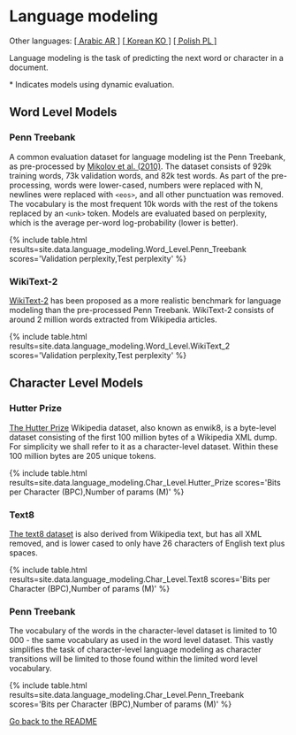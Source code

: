 # Language modeling

Other languages: [[ Arabic AR ]](ar_language_modeling) [[ Korean KO ]](ko_language_modeling.md) [[ Polish PL ]](pl_language_modeling.md)

Language modeling is the task of predicting the next word or character in a document.

\* Indicates models using dynamic evaluation.

## Word Level Models

### Penn Treebank

A common evaluation dataset for language modeling ist the Penn Treebank,
as pre-processed by [Mikolov et al. (2010)](http://www.fit.vutbr.cz/research/groups/speech/publi/2010/mikolov_interspeech2010_IS100722.pdf).
The dataset consists of 929k training words, 73k validation words, and
82k test words. As part of the pre-processing, words were lower-cased, numbers
were replaced with N, newlines were replaced with `<eos>`,
and all other punctuation was removed. The vocabulary is
the most frequent 10k words with the rest of the tokens replaced by an `<unk>` token.
Models are evaluated based on perplexity, which is the average
per-word log-probability (lower is better).

{% include table.html
  results=site.data.language_modeling.Word_Level.Penn_Treebank
  scores='Validation perplexity,Test perplexity' %}

### WikiText-2

[WikiText-2](https://arxiv.org/abs/1609.07843) has been proposed as a more realistic
benchmark for language modeling than the pre-processed Penn Treebank. WikiText-2
consists of around 2 million words extracted from Wikipedia articles.

{% include table.html
  results=site.data.language_modeling.Word_Level.WikiText_2
  scores='Validation perplexity,Test perplexity' %}

## Character Level Models

### Hutter Prize

[The Hutter Prize](http://prize.hutter1.net) Wikipedia dataset, also known as enwik8, is a byte-level dataset consisting of the
first 100 million bytes of a Wikipedia XML dump. For simplicity we shall refer to it as a character-level dataset.
Within these 100 million bytes are 205 unique tokens.

{% include table.html
  results=site.data.language_modeling.Char_Level.Hutter_Prize
  scores='Bits per Character (BPC),Number of params (M)' %}

### Text8
[The text8 dataset](http://mattmahoney.net/dc/textdata.html) is also derived from Wikipedia text, but has all XML removed, and is lower cased to only have 26 characters of English text plus spaces.

{% include table.html
  results=site.data.language_modeling.Char_Level.Text8
  scores='Bits per Character (BPC),Number of params (M)' %}

### Penn Treebank
The vocabulary of the words in the character-level dataset is limited to 10 000 - the same vocabulary as used in the word level dataset.  This vastly simplifies the task of character-level language modeling as character transitions will be limited to those found within the limited word level vocabulary.

{% include table.html
  results=site.data.language_modeling.Char_Level.Penn_Treebank
  scores='Bits per Character (BPC),Number of params (M)' %}

[Go back to the README](README.md)

